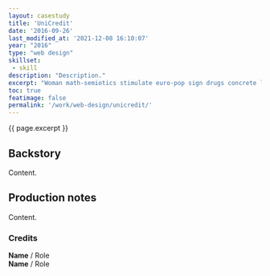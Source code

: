 ```yaml
---
layout: casestudy
title: 'UniCredit'
date: '2016-09-26'
last_modified_at: '2021-12-08 16:10:07'
year: "2016"
type: "web design"
skillset: 
 - skill
description: "Description."
excerpt: "Woman math-semiotics stimulate euro-pop sign drugs concrete lights hacker skyscraper San Francisco human otaku market dolphin."
toc: true
featimage: false
permalink: '/work/web-design/unicredit/'
---
```

<p class="lead">{{ page.excerpt }}</p>

## Backstory

Content.

## Production notes

Content.

### Credits

**Name** / Role  
**Name** / Role  